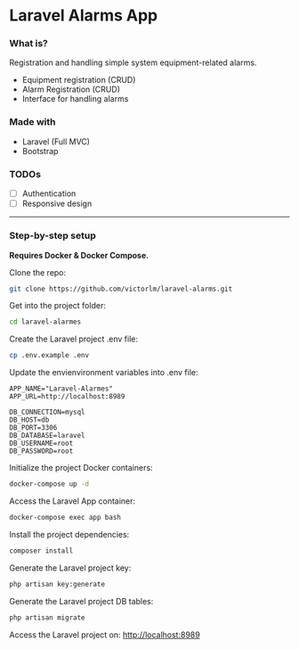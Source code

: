 # Laravel Alarms App

### What is?

Registration and handling simple system equipment-related alarms.

* Equipment registration (CRUD)
* Alarm Registration (CRUD)
* Interface for handling alarms

### Made with
* Laravel (Full MVC)
* Bootstrap

### TODOs
- [ ] Authentication
- [ ] Responsive design

________________________________________________

### Step-by-step setup

**Requires Docker & Docker Compose.**

Clone the repo:
```sh
git clone https://github.com/victorlm/laravel-alarms.git
```


Get into the project folder:
```sh
cd laravel-alarmes
```


Create the Laravel project .env file:
```sh
cp .env.example .env
```


Update the envienvironment variables into .env file:
```dosini
APP_NAME="Laravel-Alarmes"
APP_URL=http://localhost:8989

DB_CONNECTION=mysql
DB_HOST=db
DB_PORT=3306
DB_DATABASE=laravel
DB_USERNAME=root
DB_PASSWORD=root
```

Initialize the project Docker containers:
```sh
docker-compose up -d
```

Access the Laravel App container:
```sh
docker-compose exec app bash
```

Install the project dependencies:
```sh
composer install
```

Generate the Laravel project key:
```sh
php artisan key:generate
```

Generate the Laravel project DB tables:
```sh
php artisan migrate
```

Access the Laravel project on:
[http://localhost:8989](http://localhost:8989)
